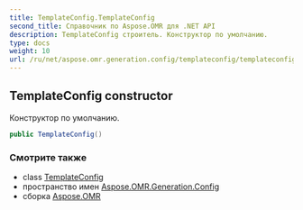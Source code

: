 ```yaml
---
title: TemplateConfig.TemplateConfig
second_title: Справочник по Aspose.OMR для .NET API
description: TemplateConfig строитель. Конструктор по умолчанию.
type: docs
weight: 10
url: /ru/net/aspose.omr.generation.config/templateconfig/templateconfig/
---
```

## TemplateConfig constructor

Конструктор по умолчанию.

```csharp
public TemplateConfig()
```

### Смотрите также

* class [TemplateConfig](../)
* пространство имен [Aspose.OMR.Generation.Config](../../templateconfig/)
* сборка [Aspose.OMR](../../../)


